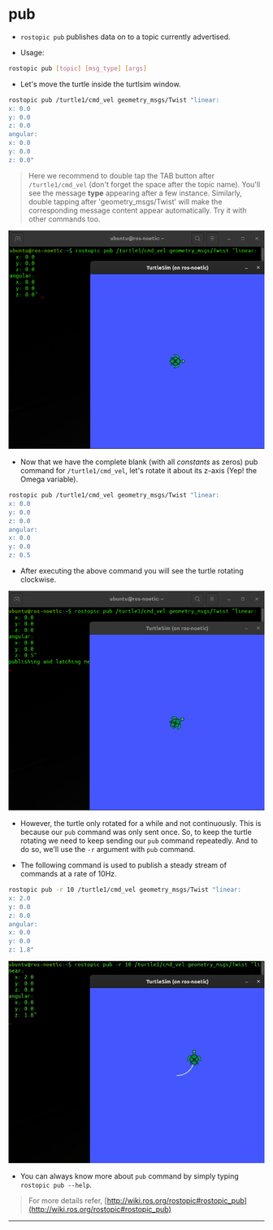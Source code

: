 # pub

- `rostopic pub` publishes data on to a topic currently advertised. 

- Usage:
```bash
rostopic pub [topic] [msg_type] [args]
```

- Let's move the turtle inside the turtlsim window.

```bash
rostopic pub /turtle1/cmd_vel geometry_msgs/Twist "linear:
x: 0.0 
y: 0.0
z: 0.0
angular:
x: 0.0
y: 0.0
z: 0.0"
```

> Here we recommend to double tap the TAB button after `/turtle1/cmd_vel` (don't forget the space after the topic name). You'll see the message **type** appearing after a few instance. Similarly, double tapping after 'geometry_msgs/Twist' will make the corresponding message content appear automatically. Try it with other commands too.

![rostopic-pub-0.png](rostopic-pub-0.png)

- Now that we have the complete blank (with all _constants_ as zeros) pub command for `/turtle1/cmd_vel`, let's rotate it about its z-axis (Yep! the Omega variable).

```bash
rostopic pub /turtle1/cmd_vel geometry_msgs/Twist "linear:
x: 0.0 
y: 0.0
z: 0.0
angular:
x: 0.0
y: 0.0
z: 0.5
```

- After executing the above command you will see the turtle rotating clockwise. 

![rostopic-pub-0.5.png](rostopic-pub-0.5.png)

- However, the turtle only rotated for a while and not continuously. This is because our `pub` command was only sent once. So, to keep the turtle rotating we need to keep sending our `pub` command repeatedly. And to do so, we'll use the `-r` argument with `pub` command.

- The following command is used to publish a steady stream of commands at a rate of 10Hz.

```bash
rostopic pub -r 10 /turtle1/cmd_vel geometry_msgs/Twist "linear:
x: 2.0
y: 0.0
z: 0.0
angular:
x: 0.0
y: 0.0
z: 1.8"
```

![rostopic-pub-rate-10.gif](rostopic-pub-rate-10.gif)

- You can always know more about `pub` command by simply typing `rostopic pub --help`.

> For more details refer, [http://wiki.ros.org/rostopic#rostopic_pub](http://wiki.ros.org/rostopic#rostopic_pub)

---